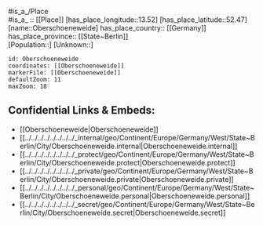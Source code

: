﻿---
location: [52.47,13.52] 
mapzoom: [7,12] 
mapmarker: city 
type: City
tags:
- geo/City


SpocWebEntityId: 33044
isDeleted: false
confidential: public

---
#is_a_/Place  
#is_a_ :: [[Place]] 
[has_place_longitude::13.52] 
[has_place_latitude::52.47] 
[name::Oberschoeneweide] 
has_place_country:: [[Germany]]  
has_place_province:: [[State~Berlin]]  
[Population::] 
[Unknown::] 


```leaflet
id: Oberschoeneweide
coordinates: [[Oberschoeneweide]] 
markerFile: [[Oberschoeneweide]] 
defaultZoom: 11 
maxZoom: 18
```


## Confidential Links & Embeds: 
- [[Oberschoeneweide|Oberschoeneweide]]  
- [[../../../../../../../../_internal/geo/Continent/Europe/Germany/West/State~Berlin/City/Oberschoeneweide.internal|Oberschoeneweide.internal]] 
- [[../../../../../../../../_protect/geo/Continent/Europe/Germany/West/State~Berlin/City/Oberschoeneweide.protect|Oberschoeneweide.protect]] 
- [[../../../../../../../../_private/geo/Continent/Europe/Germany/West/State~Berlin/City/Oberschoeneweide.private|Oberschoeneweide.private]] 
- [[../../../../../../../../_personal/geo/Continent/Europe/Germany/West/State~Berlin/City/Oberschoeneweide.personal|Oberschoeneweide.personal]] 
- [[../../../../../../../../_secret/geo/Continent/Europe/Germany/West/State~Berlin/City/Oberschoeneweide.secret|Oberschoeneweide.secret]] 
